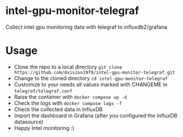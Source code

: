 # intel-gpu-monitor-telegraf
Collect intel gpu monitoring data with telegraf to influxdb2/grafana

# Usage
- Clone the repo to a local directory `git clone https://github.com/dvision1979/intel-gpu-monitor-telegraf.git`
- Change to the cloned directory `cd intel-gpu-monitor-telegraf`
- Customize to your needs all values marked with CHANGEME in `telegraf/telegraf.conf`
- Raise the container with `docker compose up -d`
- Check the logs with `docker compose logs -f`
- Check the collected data in InfluxDB
- Import the dashboard in Grafana (after you configured the InfluxDB datasource)
- Happy Intel monitoring :)
